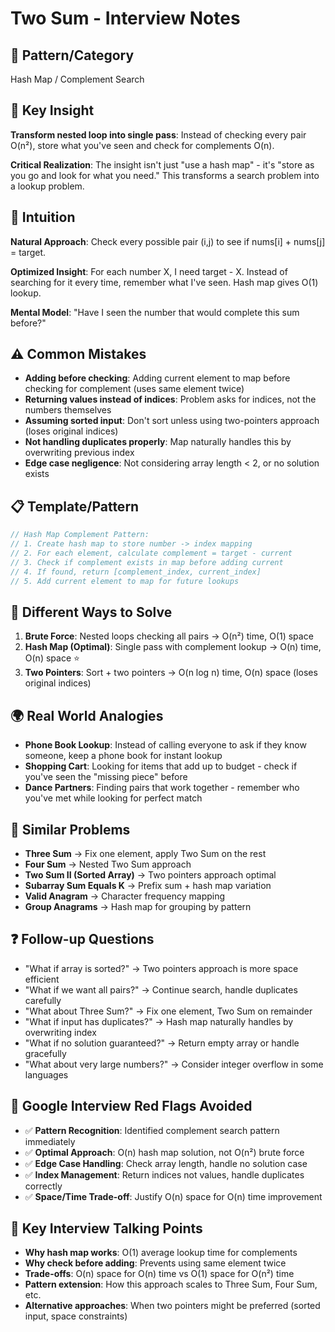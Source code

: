 # Two Sum - Interview Notes

## 🔧 Pattern/Category

Hash Map / Complement Search

## 🔑 Key Insight

**Transform nested loop into single pass**: Instead of checking every pair O(n²), store what you've seen and check for complements O(n).

**Critical Realization**: The insight isn't just "use a hash map" - it's "store as you go and look for what you need." This transforms a search problem into a lookup problem.

## 🧠 Intuition

**Natural Approach**: Check every possible pair (i,j) to see if nums[i] + nums[j] = target.

**Optimized Insight**: For each number X, I need target - X. Instead of searching for it every time, remember what I've seen. Hash map gives O(1) lookup.

**Mental Model**: "Have I seen the number that would complete this sum before?"

## ⚠️ Common Mistakes

- **Adding before checking**: Adding current element to map before checking for complement (uses same element twice)
- **Returning values instead of indices**: Problem asks for indices, not the numbers themselves
- **Assuming sorted input**: Don't sort unless using two-pointers approach (loses original indices)
- **Not handling duplicates properly**: Map naturally handles this by overwriting previous index
- **Edge case negligence**: Not considering array length < 2, or no solution exists

## 📋 Template/Pattern

```javascript
// Hash Map Complement Pattern:
// 1. Create hash map to store number -> index mapping
// 2. For each element, calculate complement = target - current
// 3. Check if complement exists in map before adding current
// 4. If found, return [complement_index, current_index]
// 5. Add current element to map for future lookups
```

## 🔄 Different Ways to Solve

1. **Brute Force**: Nested loops checking all pairs → O(n²) time, O(1) space
2. **Hash Map (Optimal)**: Single pass with complement lookup → O(n) time, O(n) space ⭐
3. **Two Pointers**: Sort + two pointers → O(n log n) time, O(n) space (loses original indices)

## 🌍 Real World Analogies

- **Phone Book Lookup**: Instead of calling everyone to ask if they know someone, keep a phone book for instant lookup
- **Shopping Cart**: Looking for items that add up to budget - check if you've seen the "missing piece" before
- **Dance Partners**: Finding pairs that work together - remember who you've met while looking for perfect match

## 🔗 Similar Problems

- **Three Sum** → Fix one element, apply Two Sum on the rest
- **Four Sum** → Nested Two Sum approach  
- **Two Sum II (Sorted Array)** → Two pointers approach optimal
- **Subarray Sum Equals K** → Prefix sum + hash map variation
- **Valid Anagram** → Character frequency mapping
- **Group Anagrams** → Hash map for grouping by pattern

## ❓ Follow-up Questions

- "What if array is sorted?" → Two pointers approach is more space efficient
- "What if we want all pairs?" → Continue search, handle duplicates carefully
- "What about Three Sum?" → Fix one element, Two Sum on remainder
- "What if input has duplicates?" → Hash map naturally handles by overwriting index
- "What if no solution guaranteed?" → Return empty array or handle gracefully
- "What about very large numbers?" → Consider integer overflow in some languages

## 🚨 Google Interview Red Flags Avoided

- ✅ **Pattern Recognition**: Identified complement search pattern immediately
- ✅ **Optimal Approach**: O(n) hash map solution, not O(n²) brute force
- ✅ **Edge Case Handling**: Check array length, handle no solution case
- ✅ **Index Management**: Return indices not values, handle duplicates correctly
- ✅ **Space/Time Trade-off**: Justify O(n) space for O(n) time improvement

## 🎯 Key Interview Talking Points

- **Why hash map works**: O(1) average lookup time for complements
- **Why check before adding**: Prevents using same element twice
- **Trade-offs**: O(n) space for O(n) time vs O(1) space for O(n²) time
- **Pattern extension**: How this approach scales to Three Sum, Four Sum, etc.
- **Alternative approaches**: When two pointers might be preferred (sorted input, space constraints)
